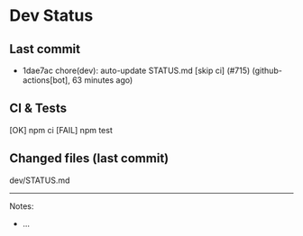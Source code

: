# Dev Status

## Last commit
- 1dae7ac chore(dev): auto-update STATUS.md [skip ci] (#715) (github-actions[bot], 63 minutes ago)
## CI & Tests
[OK] npm ci
[FAIL] npm test

## Changed files (last commit)
dev/STATUS.md

---
Notes:
- ...
